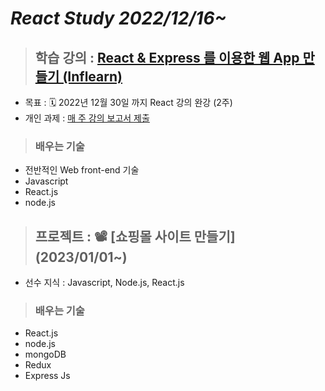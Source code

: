 # *React Study 2022/12/16~*

>## 학습 강의 : [React & Express 를 이용한 웹 App 만들기 (Inflearn)](https://www.inflearn.com/course/react-%EA%B0%95%EC%A2%8C-velopert#curriculum)  
* 목표 : 🗓️ 2022년 12월 30일 까지 React 강의 완강  (2주)
* 개인 과제 : [매 주 강의 보고서 제출](https://past-coin-f97.notion.site/Mission-c33fcb3a8a194f4784a6206c74f5f194)

>### 배우는 기술  
* 전반적인 Web front-end 기술
* Javascript
* React.js
* node.js  
>## 프로젝트 : 📽️ [쇼핑몰 사이트 만들기] (2023/01/01~)
* 선수 지식 : Javascript, Node.js, React.js
>### 배우는 기술  
* React.js
* node.js
* mongoDB
* Redux
* Express Js
